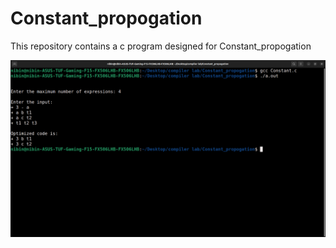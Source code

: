 # Constant_propogation
This repository contains a c program designed for Constant_propogation

![Vowel and Consonant](const.png)


